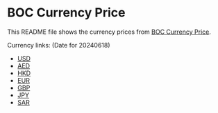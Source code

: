 # BOC Currency Price

This README file shows the currency prices from [BOC Currency Price](https://www.boc.cn/sourcedb/whpj/).

Currency links: (Date for 20240618)

- [USD](https://bocurrencyprice.techina.science/BOC_CURRENCY_PRICE/USD/20240618.json)
- [AED](https://bocurrencyprice.techina.science/BOC_CURRENCY_PRICE/AED/20240618.json)
- [HKD](https://bocurrencyprice.techina.science/BOC_CURRENCY_PRICE/HKD/20240618.json)
- [EUR](https://bocurrencyprice.techina.science/BOC_CURRENCY_PRICE/EUR/20240618.json)
- [GBP](https://bocurrencyprice.techina.science/BOC_CURRENCY_PRICE/GBP/20240618.json)
- [JPY](https://bocurrencyprice.techina.science/BOC_CURRENCY_PRICE/JPY/20240618.json)
- [SAR](https://bocurrencyprice.techina.science/BOC_CURRENCY_PRICE/SAR/20240618.json)
